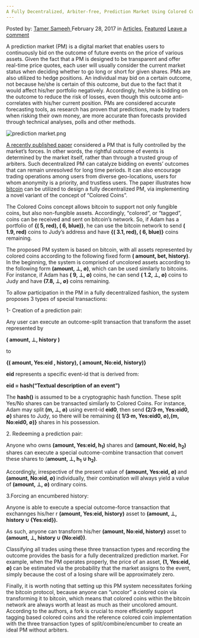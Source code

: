 ```yaml
---
A Fully Decentralized, Arbiter-free, Prediction Market Using Colored Coins
---
```

<article class="post-listing post-18376 post type-post status-publish format-standard has-post-thumbnail hentry category-articles category-deepdot-news tag-arbiterfree tag-coins tag-colored tag-decentralized tag-fully tag-market tag-prediction">
    <div class="post-inner">
    <p class="post-meta">
    <span>Posted by: <a href="https://www.deepdotweb.com/author/tamersameeh/" title="">Tamer Sameeh </a></span>
    <span>February 28, 2017</span>
    <span>in <a href="https://www.deepdotweb.com/category/articles/" rel="category tag">Articles</a>, <a href="https://www.deepdotweb.com/category/deepdot-news/" rel="category tag">Featured</a></span>
    <span><a href="https://www.deepdotweb.com/2017/02/28/fully-decentralized-arbiter-free-prediction-market-using-colored-coins/#respond">Leave a comment</a></span>
    </p>
    <div class="clear"></div>
    <div class="entry">
    <p>A prediction market (PM) is a digital market that enables users to continuously bid on the outcome of future events on the price of various assets. Given the fact that a PM is designed to be transparent and offer real-time price quotes, each user will usually consider the current market status when deciding whether to go long or short for given shares. PMs are also utilized to hedge positions. An individual may bid on a certain outcome, not because he/she is certain of this outcome, but due to the fact that it would affect his/her portfolio negatively. Accordingly, he/she is bidding on the outcome to reduce the risk of losses, even though this outcome anti-correlates with his/her current position. PMs are considered accurate forecasting tools, as research has proven that predictions, made by traders when risking their own money, are more accurate than forecasts provided through technical analyses, polls and other methods.</p>
    <p><img class="wp-image-18383 aligncenter" src="https://www.deepdotweb.com/wp-content/uploads/2017/02/prediction-market-png.png" alt="prediction market.png" srcset="https://www.deepdotweb.com/wp-content/uploads/2017/02/prediction-market-png.png 395w, https://www.deepdotweb.com/wp-content/uploads/2017/02/prediction-market-png-300x287.png 300w" sizes="(max-width: 395px) 100vw, 395px"/></p>
    <p><a href="https://arxiv.org/pdf/1701.08421.pdf">A recently published paper</a> considered a PM that is fully controlled by the market&#8217;s forces. In other words, the rightful outcome of events is determined by the market itself, rather than through a trusted group of arbiters. Such decentralized PM can catalyze bidding on events&#8217; outcomes that can remain unresolved for long time periods. It can also encourage trading operations among users from diverse geo-locations, users for whom anonymity is a priority, and trustless users. The paper illustrates how <a href="https://www.deepdotweb.com/2017/01/18/blockchain-use-cases-trump-shakira/">bitcoin</a> can be utilized to design a fully decentralized PM, via implementing a novel variant of the concept of &#8220;Colored Coins&#8221;.</p>
    <p>The Colored Coins concept allows bitcoin to support not only fungible coins, but also non-fungible assets. Accordingly, &#8220;colored&#8221;, or &#8220;tagged&#8221;, coins can be received and sent on bitcoin&#8217;s network. So, if Adam has a portfolio of <strong>{( 5, red), ( 6, blue)}</strong>, he can use the bitcoin network to send <strong>( 1.9, red)</strong> coins to Judy&#8217;s address and have <strong>{( 3.1, red), ( 6, blue)}</strong> coins remaining.</p>
    <p>The proposed PM system is based on bitcoin, with all assets represented by colored coins according to the following fixed form <strong>( amount, bet, history)</strong>. In the beginning, the system is comprised of uncolored assets according to the following form <strong>(amount, ⊥, ∅)</strong>, which can be used similarly to bitcoins. For instance, if Adam has <strong>( 9, ⊥, ∅)</strong> coins, he can send <strong>( 1.2, ⊥, ∅)</strong> coins to Judy and have <strong>(7.8, ⊥, ∅)</strong> coins remaining.</p>
    <p>To allow participation in the PM in a fully decentralized fashion, the system proposes 3 types of special transactions:</p>
    <p>1- Creation of a prediction pair:</p>
    <p>Any user can execute an outcome-split transaction that transform the asset represented by</p>
    <p><strong>( amount, ⊥, history )</strong></p>
    <p>to</p>
    <p><strong>{( amount, Yes:eid , history), ( amount, No:eid, history)}</strong></p>
    <p><strong>eid</strong> represents a specific event-id that is derived from:</p>
    <p><strong>eid = hash(“Textual description of an event”)</strong></p>
    <p>The <strong>hash()</strong> is assumed to be a cryptographic hash function. These split Yes/No shares can be transacted similarly to Colored Coins. For instance, Adam may split <strong>(m, ⊥, ∅)</strong> using event-id <strong>eid0</strong>, then send <strong>(2/3·m, Yes:eid0, ∅) </strong>shares to Judy, so there will be remaining <strong>{( 1/3·m, Yes:eid0, ∅),(m, No:eid0, ∅)}</strong> shares in his possession.</p>
    <p>2. Redeeming a prediction pair:</p>
    <p>Anyone who owns <strong>(amount, Yes:eid, h<sub>1</sub>) </strong>shares and <strong>(amount, No:eid, h<sub>2</sub>) </strong>shares can execute a special outcome-combine transaction that convert these shares to (<strong>amount, ⊥, h<sub>1</sub> ∪ h<sub>2</sub>)</strong>.</p>
    <p>Accordingly, irrespective of the present value of <strong>(amount, Yes:eid, ∅) </strong>and<strong> (amount, No:eid, ∅) </strong>individually, their combination will always yield a value of <strong>(amount, ⊥, ∅)</strong> ordinary coins.</p>
    <p>3.Forcing an encumbered history:</p>
    <p>Anyone is able to execute a special outcome-force transaction that exchannges his/her r <strong>(amount, Yes:eid, history)</strong> asset to <strong>(amount, ⊥, history ∪ {Yes:eid}).</strong></p>
    <p>As such, anyone can transform his/her <strong>(amount, No:eid, history)</strong> asset to <strong>(amount, ⊥, history ∪ {No:eid})</strong>.</p>
    <p>Classifying all trades using these three transaction types and recording the outcome provides the basis for a fully decentralized prediction market. For example, when the PM operates properly, the price of an asset, <strong>(1, Yes:eid, ∅) </strong>can be estimated via the probability that the market assigns to the event, simply because the cost of a losing share will be approximately zero.</p>
    <p>Finally, it is worth noting that setting up this PM system necessitates forking the bitcoin protocol, because anyone can &#8220;uncolor&#8221; a colored coin via transforming it to bitcoin, which means that colored coins within the bitcoin network are always worth at least as much as their uncolored amount. According to the authors, a fork is crucial to more efficiently support tagging based colored coins and the reference colored coin implementation with the three transaction types of split/combine/encumber to create an ideal PM without arbiters.</p>
    </div>
    <span style="display:none"><a href="https://www.deepdotweb.com/tag/arbiterfree/" rel="tag">arbiterfree</a> <a href="https://www.deepdotweb.com/tag/coins/" rel="tag">coins</a> <a href="https://www.deepdotweb.com/tag/colored/" rel="tag">colored</a> <a href="https://www.deepdotweb.com/tag/decentralized/" rel="tag">decentralized</a> <a href="https://www.deepdotweb.com/tag/fully/" rel="tag">fully</a> <a href="https://www.deepdotweb.com/tag/market/" rel="tag">market</a> <a href="https://www.deepdotweb.com/tag/prediction/" rel="tag">prediction</a></span> <span style="display:none" class="updated">2017-02-28</span>
    <div style="display:none" class="vcard author" itemprop="author" itemscope itemtype="http://schema.org/Person"><strong class="fn" itemprop="name"><a href="https://www.deepdotweb.com/author/tamersameeh/" title="Posts by Tamer Sameeh" rel="author">Tamer Sameeh</a></strong></div>
    </div>
</article>

